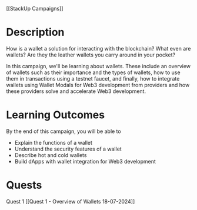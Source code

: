 [[StackUp Campaigns]]


# Description

How is a wallet a solution for interacting with the blockchain? What even are wallets? Are they the leather wallets you carry around in your pocket?

In this campaign, we'll be learning about wallets. These include an overview of wallets such as their importance and the types of wallets, how to use them in transactions using a testnet faucet, and finally, how to integrate wallets using Wallet Modals for Web3 development from providers and how these providers solve and accelerate Web3 development.

# Learning Outcomes

By the end of this campaign, you will be able to

- Explain the functions of a wallet
- Understand the security features of a wallet
- Describe hot and cold wallets
- Build dApps with wallet integration for Web3 development


# Quests

Quest 1 [[Quest 1 - Overview of Wallets 18-07-2024]]